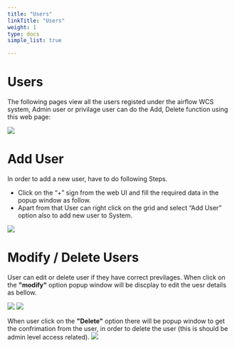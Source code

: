 ```yaml
---
title: "Users"
linkTitle: "Users"
weight: 1
type: docs
simple_list: true

---
```

# Users

The following pages view all the users registed under the airflow WCS system, Admin user or privilage user can do the Add, Delete function using this web page:

![](/images/UserGuides/Tools/Users/Users_view.png)

# Add User

In order to add a new user, have to do following Steps.

- Click on the “+” sign from the web UI and fill the required data in the popup window as follow.
- Apart from that User can right click on the grid and select “Add User” option also to add new user to System.

![](/images/UserGuides/Tools/Users/Add_User.png)

# Modify / Delete Users

User can edit or delete user if they have correct previlages. When click on the **"modify"** option popup window will be discplay to edit the uesr details as bellow.

![](/images/UserGuides/Tools/Users/Modify_User.png)
![](/images/UserGuides/Tools/Users/Modify_User_view.png)


When user click on the **"Delete"** option there will be popup window to get the confrimation from the user, in order to delete the user (this is should be admin level access related).
![](/images/UserGuides/Tools/Users/Delete_User.png)

